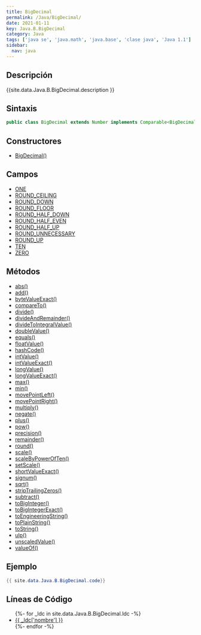 ```yaml
---
title: BigDecimal
permalink: /Java/BigDecimal/
date: 2021-01-11
key: Java.B.BigDecimal
category: Java
tags: ['java se', 'java.math', 'java.base', 'clase java', 'Java 1.1']
sidebar: 
  nav: java
---
```


## Descripción
{{site.data.Java.B.BigDecimal.description }}

## Sintaxis
~~~java
public class BigDecimal extends Number implements Comparable<BigDecimal>
~~~

## Constructores
* [BigDecimal()](/Java/BigDecimal/BigDecimal/)

## Campos
* [ONE](/Java/BigDecimal/ONE)
* [ROUND_CEILING](/Java/BigDecimal/ROUND_CEILING)
* [ROUND_DOWN](/Java/BigDecimal/ROUND_DOWN)
* [ROUND_FLOOR](/Java/BigDecimal/ROUND_FLOOR)
* [ROUND_HALF_DOWN](/Java/BigDecimal/ROUND_HALF_DOWN)
* [ROUND_HALF_EVEN](/Java/BigDecimal/ROUND_HALF_EVEN)
* [ROUND_HALF_UP](/Java/BigDecimal/ROUND_HALF_UP)
* [ROUND_UNNECESSARY](/Java/BigDecimal/ROUND_UNNECESSARY)
* [ROUND_UP](/Java/BigDecimal/ROUND_UP)
* [TEN](/Java/BigDecimal/TEN)
* [ZERO](/Java/BigDecimal/ZERO)

## Métodos
* [abs()](/Java/BigDecimal/abs)
* [add()](/Java/BigDecimal/add)
* [byteValueExact()](/Java/BigDecimal/byteValueExact)
* [compareTo()](/Java/BigDecimal/compareTo)
* [divide()](/Java/BigDecimal/divide)
* [divideAndRemainder()](/Java/BigDecimal/divideAndRemainder)
* [divideToIntegralValue()](/Java/BigDecimal/divideToIntegralValue)
* [doubleValue()](/Java/BigDecimal/doubleValue)
* [equals()](/Java/BigDecimal/equals)
* [floatValue()](/Java/BigDecimal/floatValue)
* [hashCode()](/Java/BigDecimal/hashCode)
* [intValue()](/Java/BigDecimal/intValue)
* [intValueExact()](/Java/BigDecimal/intValueExact)
* [longValue()](/Java/BigDecimal/longValue)
* [longValueExact()](/Java/BigDecimal/longValueExact)
* [max()](/Java/BigDecimal/max)
* [min()](/Java/BigDecimal/min)
* [movePointLeft()](/Java/BigDecimal/movePointLeft)
* [movePointRight()](/Java/BigDecimal/movePointRight)
* [multiply()](/Java/BigDecimal/multiply)
* [negate()](/Java/BigDecimal/negate)
* [plus()](/Java/BigDecimal/plus)
* [pow()](/Java/BigDecimal/pow)
* [precision()](/Java/BigDecimal/precision)
* [remainder()](/Java/BigDecimal/remainder)
* [round()](/Java/BigDecimal/round)
* [scale()](/Java/BigDecimal/scale)
* [scaleByPowerOfTen()](/Java/BigDecimal/scaleByPowerOfTen)
* [setScale()](/Java/BigDecimal/setScale)
* [shortValueExact()](/Java/BigDecimal/shortValueExact)
* [signum()](/Java/BigDecimal/signum)
* [sqrt()](/Java/BigDecimal/sqrt)
* [stripTrailingZeros()](/Java/BigDecimal/stripTrailingZeros)
* [subtract()](/Java/BigDecimal/subtract)
* [toBigInteger()](/Java/BigDecimal/toBigInteger)
* [toBigIntegerExact()](/Java/BigDecimal/toBigIntegerExact)
* [toEngineeringString()](/Java/BigDecimal/toEngineeringString)
* [toPlainString()](/Java/BigDecimal/toPlainString)
* [toString()](/Java/BigDecimal/toString)
* [ulp()](/Java/BigDecimal/ulp)
* [unscaledValue()](/Java/BigDecimal/unscaledValue)
* [valueOf()](/Java/BigDecimal/valueOf)

## Ejemplo
~~~java
{{ site.data.Java.B.BigDecimal.code}}
~~~

## Líneas de Código
<ul>
{%- for _ldc in site.data.Java.B.BigDecimal.ldc -%}
   <li>
       <a href="{{_ldc['url'] }}">{{ _ldc['nombre'] }}</a>
   </li>
{%- endfor -%}
</ul>
